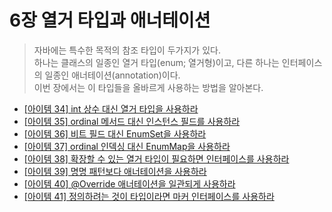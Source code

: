 
# 6장 열거 타입과 애너테이션

> 자바에는 특수한 목적의 참조 타입이 두가지가 있다.  
> 하나는 클래스의 일종인 열거 타입(enum; 열거형)이고, 다른 하나는 인터페이스의 일종인 애너테이션(annotation)이다.  
> 이번 장에서는 이 타입들을 올바르게 사용하는 방법을 알아본다.

- [[아이템 34] int 상수 대신 열거 타입을 사용하라](./item34.md)  
- [[아이템 35] ordinal 메서드 대신 인스턴스 필드를 사용하라](./item35.md)  
- [[아이템 36] 비트 필드 대신 EnumSet을 사용하라](./item36.md)  
- [[아이템 37] ordinal 인덱싱 대신 EnumMap을 사용하라](./item37.md)  
- [[아이템 38] 확장할 수 있는 열거 타입이 필요하면 인터페이스를 사용하라](./item38.md)  
- [[아이템 39] 명명 패턴보다 애너테이션을 사용하라](./item39.md)  
- [[아이템 40] @Override 애너테이션을 일관되게 사용하라](./item40.md)  
- [[아이템 41] 정의하려는 것이 타입이라면 마커 인터페이스를 사용하라](./item41.md)
